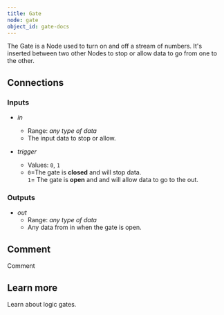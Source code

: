 ```yaml
---
title: Gate
node: gate
object_id: gate-docs
---
```


The Gate is a Node used to turn on and off a stream of numbers. It's inserted between two other Nodes to stop or allow data to go from one to the other.

## Connections

<div class="node-input-list" markdown="block">

### Inputs

- *in*
	- Range: *any type of data*
	- The input data to stop or allow.

- *trigger*
	- Values: `0`, `1`
	- `0`=The gate is **closed** and will stop data.<br> `1`= The gate is **open** and and will allow data to go to the <span class='node-output'>out</span>.

</div>


<div class="node-output-list" markdown="block">

### Outputs

- *out*
	- Range: *any type of data*
	- Any data from <span class='node-input'>in</span> when the gate is open.

</div>


## Comment
Comment

## Learn more
Learn about logic gates.


